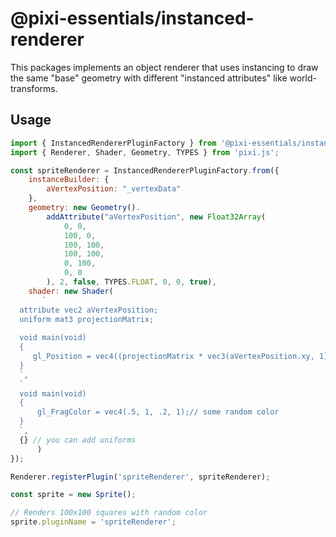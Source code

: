 # @pixi-essentials/instanced-renderer

This packages implements an object renderer that uses instancing to draw the same "base" geometry
with different "instanced attributes" like world-transforms.

## Usage

```js
import { InstancedRendererPluginFactory } from '@pixi-essentials/instanced-renderer';
import { Renderer, Shader, Geometry, TYPES } from 'pixi.js';

const spriteRenderer = InstancedRendererPluginFactory.from({
    instanceBuilder: {
        aVertexPosition: "_vertexData"
    },
    geometry: new Geometry().
        addAttribute("aVertexPosition", new Float32Array(
            0, 0,
            100, 0,
            100, 100,
            100, 100,
            0, 100,
            0, 0
        ), 2, false, TYPES.FLOAT, 0, 0, true),
    shader: new Shader(
       `
  attribute vec2 aVertexPosition;
  uniform mat3 projectionMatrix;
 
  void main(void)
  {
     gl_Position = vec4((projectionMatrix * vec3(aVertexPosition.xy, 1)).xy, 0, 1);
  }
  `,
  `
  void main(void)
  {
      gl_FragColor = vec4(.5, 1, .2, 1);// some random color
  }
  `,
  {} // you can add uniforms
      )
});

Renderer.registerPlugin('spriteRenderer', spriteRenderer);

const sprite = new Sprite();

// Renders 100x100 squares with random color
sprite.pluginName = 'spriteRenderer';
```
